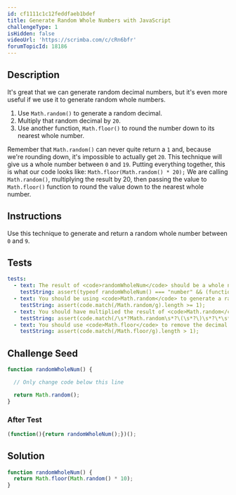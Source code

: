 ```yaml
---
id: cf1111c1c12feddfaeb1bdef
title: Generate Random Whole Numbers with JavaScript
challengeType: 1
isHidden: false
videoUrl: 'https://scrimba.com/c/cRn6bfr'
forumTopicId: 18186
---
```


## Description
<section id='description'>
It's great that we can generate random decimal numbers, but it's even more useful if we use it to generate random whole numbers.
<ol><li>Use <code>Math.random()</code> to generate a random decimal.</li><li>Multiply that random decimal by <code>20</code>.</li><li>Use another function, <code>Math.floor()</code> to round the number down to its nearest whole number.</li></ol>
Remember that <code>Math.random()</code> can never quite return a <code>1</code> and, because we're rounding down, it's impossible to actually get <code>20</code>. This technique will give us a whole number between <code>0</code> and <code>19</code>.
Putting everything together, this is what our code looks like:
<code>Math.floor(Math.random() * 20);</code>
We are calling <code>Math.random()</code>, multiplying the result by 20, then passing the value to <code>Math.floor()</code> function to round the value down to the nearest whole number.
</section>

## Instructions
<section id='instructions'>
Use this technique to generate and return a random whole number between <code>0</code> and <code>9</code>.
</section>

## Tests
<section id='tests'>

```yml
tests:
  - text: The result of <code>randomWholeNum</code> should be a whole number.
    testString: assert(typeof randomWholeNum() === "number" && (function(){var r = randomWholeNum();return Math.floor(r) === r;})());
  - text: You should be using <code>Math.random</code> to generate a random number.
    testString: assert(code.match(/Math.random/g).length >= 1);
  - text: You should have multiplied the result of <code>Math.random</code> by 10 to make it a number that is between zero and nine.
    testString: assert(code.match(/\s*?Math.random\s*?\(\s*?\)\s*?\*\s*?10[\D]\s*?/g) || code.match(/\s*?10\s*?\*\s*?Math.random\s*?\(\s*?\)\s*?/g));
  - text: You should use <code>Math.floor</code> to remove the decimal part of the number.
    testString: assert(code.match(/Math.floor/g).length > 1);

```

</section>

## Challenge Seed
<section id='challengeSeed'>

<div id='js-seed'>

```js
function randomWholeNum() {

  // Only change code below this line

  return Math.random();
}
```

</div>


### After Test
<div id='js-teardown'>

```js
(function(){return randomWholeNum();})();
```

</div>

</section>

## Solution
<section id='solution'>


```js
function randomWholeNum() {
  return Math.floor(Math.random() * 10);
}
```

</section>
